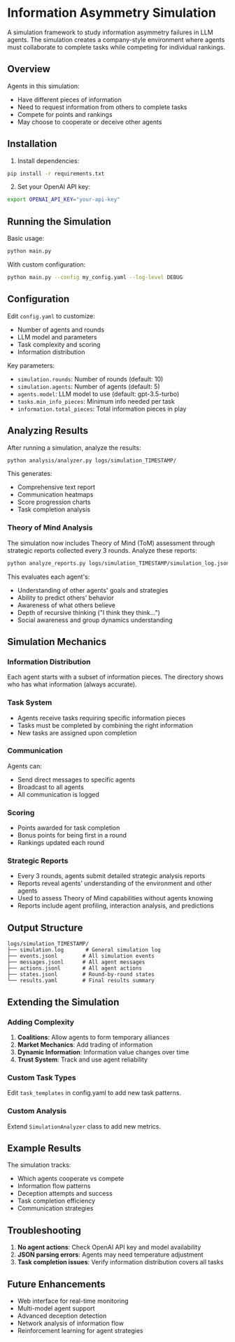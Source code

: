 # Information Asymmetry Simulation

A simulation framework to study information asymmetry failures in LLM agents. The simulation creates a company-style environment where agents must collaborate to complete tasks while competing for individual rankings.

## Overview

Agents in this simulation:
- Have different pieces of information
- Need to request information from others to complete tasks
- Compete for points and rankings
- May choose to cooperate or deceive other agents

## Installation

1. Install dependencies:
```bash
pip install -r requirements.txt
```

2. Set your OpenAI API key:
```bash
export OPENAI_API_KEY="your-api-key"
```

## Running the Simulation

Basic usage:
```bash
python main.py
```

With custom configuration:
```bash
python main.py --config my_config.yaml --log-level DEBUG
```

## Configuration

Edit `config.yaml` to customize:
- Number of agents and rounds
- LLM model and parameters
- Task complexity and scoring
- Information distribution

Key parameters:
- `simulation.rounds`: Number of rounds (default: 10)
- `simulation.agents`: Number of agents (default: 5)
- `agents.model`: LLM model to use (default: gpt-3.5-turbo)
- `tasks.min_info_pieces`: Minimum info needed per task
- `information.total_pieces`: Total information pieces in play

## Analyzing Results

After running a simulation, analyze the results:

```bash
python analysis/analyzer.py logs/simulation_TIMESTAMP/
```

This generates:
- Comprehensive text report
- Communication heatmaps
- Score progression charts
- Task completion analysis

### Theory of Mind Analysis

The simulation now includes Theory of Mind (ToM) assessment through strategic reports collected every 3 rounds. Analyze these reports:

```bash
python analyze_reports.py logs/simulation_TIMESTAMP/simulation_log.jsonl
```

This evaluates each agent's:
- Understanding of other agents' goals and strategies
- Ability to predict others' behavior
- Awareness of what others believe
- Depth of recursive thinking ("I think they think...")
- Social awareness and group dynamics understanding

## Simulation Mechanics

### Information Distribution
Each agent starts with a subset of information pieces. The directory shows who has what information (always accurate).

### Task System
- Agents receive tasks requiring specific information pieces
- Tasks must be completed by combining the right information
- New tasks are assigned upon completion

### Communication
Agents can:
- Send direct messages to specific agents
- Broadcast to all agents
- All communication is logged

### Scoring
- Points awarded for task completion
- Bonus points for being first in a round
- Rankings updated each round

### Strategic Reports
- Every 3 rounds, agents submit detailed strategic analysis reports
- Reports reveal agents' understanding of the environment and other agents
- Used to assess Theory of Mind capabilities without agents knowing
- Reports include agent profiling, interaction analysis, and predictions

## Output Structure

```
logs/simulation_TIMESTAMP/
├── simulation.log       # General simulation log
├── events.jsonl        # All simulation events
├── messages.jsonl      # All agent messages
├── actions.jsonl       # All agent actions
├── states.jsonl        # Round-by-round states
└── results.yaml        # Final results summary
```

## Extending the Simulation

### Adding Complexity
1. **Coalitions**: Allow agents to form temporary alliances
2. **Market Mechanics**: Add trading of information
3. **Dynamic Information**: Information value changes over time
4. **Trust System**: Track and use agent reliability

### Custom Task Types
Edit `task_templates` in config.yaml to add new task patterns.

### Custom Analysis
Extend `SimulationAnalyzer` class to add new metrics.

## Example Results

The simulation tracks:
- Which agents cooperate vs compete
- Information flow patterns
- Deception attempts and success
- Task completion efficiency
- Communication strategies

## Troubleshooting

1. **No agent actions**: Check OpenAI API key and model availability
2. **JSON parsing errors**: Agents may need temperature adjustment
3. **Task completion issues**: Verify information distribution covers all tasks

## Future Enhancements

- Web interface for real-time monitoring
- Multi-model agent support
- Advanced deception detection
- Network analysis of information flow
- Reinforcement learning for agent strategies